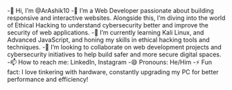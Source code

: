 -👋 Hi, I’m @ArAshik10
-👀 I’m a Web Developer passionate about building responsive and interactive websites. Alongside this, I’m diving into the world of Ethical Hacking to understand cybersecurity better and improve the security of web applications.
-🌱 I’m currently learning Kali Linux, and Advanced JavaScript, and honing my skills in ethical hacking tools and techniques.
-💞️ I’m looking to collaborate on web development projects and cybersecurity initiatives to help build safer and more secure digital spaces.
-📫 How to reach me: LinkedIn, Instagram
-😄 Pronouns: He/Him
-⚡ Fun fact: I love tinkering with hardware, constantly upgrading my PC for better performance and efficiency!
<!---
ArAshik10/ArAshik10 is a ✨ special ✨ repository because its `README.md` (this file) appears on your GitHub profile.
You can click the Preview link to take a look at your changes.
--->
